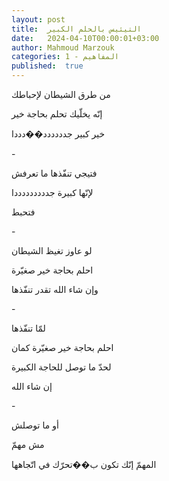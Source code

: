 ```yaml
---
layout: post
title:  التيئيس بالحلم الكبير
date:   2024-04-10T00:00:01+03:00
author: Mahmoud Marzouk
categories: 1 - المفاهيم
published:  true
---
```

من طرق الشيطان لإحباطك

إنّه يخلّيك تحلم بحاجة خير

خير كبير جدددددد��دددا

\-

فتيجي تنفّذها ما تعرفش

لإنّها كبيرة جدددددددددا

فتحبط

\-

لو عاوز تغيظ الشيطان

احلم بحاجة خير صغيّرة

وإن شاء الله تقدر تنفّذها

\-

لمّا تنفّذها

احلم بحاجة خير صغيّرة كمان

لحدّ ما توصل للحاجة الكبيرة

إن شاء الله

\-

أو ما توصلش

مش مهمّ

المهمّ إنّك تكون ب��تحرّك في اتّجاهها

